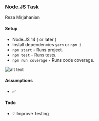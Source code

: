 
### Node.JS Task
Reza Mirjahanian



#### Setup
- Node.JS 14 ( or later )
- Install dependencies `yarn` or `npm i`
- `npm start` - Runs project.
- `npm test` - Runs tests.
- `npm run coverage` - Runs code coverage.


![alt text](./screenshots/With_Response.png)


#### Assumptions
- ✅

#### Todo
- 💡 Improve Testing
